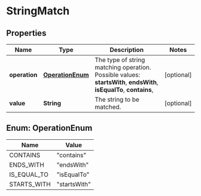 

# StringMatch


## Properties

| Name | Type | Description | Notes |
|------------ | ------------- | ------------- | -------------|
|**operation** | [**OperationEnum**](#OperationEnum) | The type of string matching operation. Possible values:  **startsWith**, **endsWith**, **isEqualTo**, **contains**, |  [optional] |
|**value** | **String** | The string to be matched. |  [optional] |



## Enum: OperationEnum

| Name | Value |
|---- | -----|
| CONTAINS | &quot;contains&quot; |
| ENDS_WITH | &quot;endsWith&quot; |
| IS_EQUAL_TO | &quot;isEqualTo&quot; |
| STARTS_WITH | &quot;startsWith&quot; |



